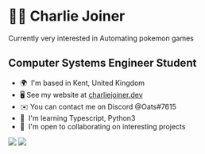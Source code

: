 :man_technologist: Charlie Joiner
======================================================================================================================================

Currently very interested in Automating pokemon games

Computer Systems Engineer Student
---------------------------------

*   🌍  I'm based in Kent, United Kingdom
*   🖥️  See my website at [charliejoiner.dev](http://charliejoiner.dev)
*   ✉️  You can contact me on Discord @Oats#7615
*   🧠  I'm learning Typescript, Python3
*   🤝  I'm open to collaborating on interesting projects

<a href="https://www.twitter.com/charliejoiner_" target="_blank" rel="noreferrer"><img src="https://img.shields.io/twitter/follow/charliejoiner_?logo=twitter&style=for-the-badge&color=0891b2&labelColor=1c1917" /></a>
<a href="https://www.twitch.tv/OatssUK" target="_blank" rel="noreferrer"><img src="https://img.shields.io/twitch/status/OatssUK?logo=twitchsx&style=for-the-badge&color=6441a5&labelColor=1c1917&label=TWITCH+STATUS" /></a>
